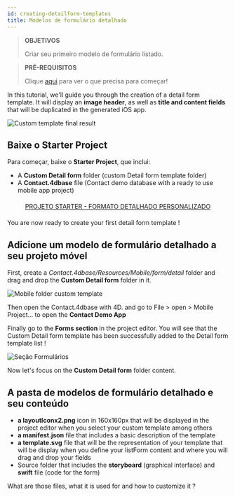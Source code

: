 ```yaml
---
id: creating-detailform-templates
title: Modelos de formulário detalhado
---
```


> **OBJETIVOS**
> 
> Criar seu primeiro modelo de formulário listado.


> **PRÉ-REQUISITOS**
> 
> Clique [aqui](prerequisites.html) para ver o que precisa para começar!


In this tutorial, we'll guide you through the creation of a detail form template. It will display an **image header**, as well as **title and content fields** that will be duplicated in the generated iOS app.

![Custom template final result](assets/en/custom-detailform/custom-template-final-result.png)

## Baixe o Starter Project

Para começar, baixe o **Starter Project**, que inclui:

* A **Custom Detail form** folder (custom Detail form template folder)
* A **Contact.4dbase** file (Contact demo database with a ready to use mobile app project)

<div markdown="1" style="text-align: center; margin-top: 20px; margin-bottom: 20px">
<a class="button"
href="https://github.com/4d-for-ios/tutorial-CustomDetailFormStarter/archive/67c9c2f4672083e999a4a592a069d7ca45b3351e.zip">PROJETO STARTER - FORMATO DETALHADO PERSONALIZADO</a>
</div>

You are now ready to create your first detail form template !

## Adicione um modelo de formulário detalhado a seu projeto móvel

First, create a *Contact.4dbase/Resources/Mobile/form/detail* folder and drag and drop the **Custom Detail form** folder in it.

![Mobile folder custom template](assets/en/custom-detailform/mobile-folder-custom-template.png)

Then open the Contact.4dbase with 4D. and go to File > open > Mobile Project... to open the **Contact Demo App**

Finally go to the **Forms section** in the project editor. You will see that the Custom Detail form template has been successfully added to the Detail form template list !

![Seção Formulários](assets/en/custom-detailform/custom-detailform-template.png)

Now let's focus on the **Custom Detail form** folder content.

## A pasta de modelos de formulário detalhado e seu conteúdo

* **a layoutIconx2.png** icon in 160x160px that will be displayed in the project editor when you select your custom template among others
* **a manifest.json** file that includes a basic description of the template
* **a template.svg** file that will be the representation of your template that will be display when you define your listForm content and where you will drag and drop your fields
* Source folder that includes the **storyboard** (graphical interface) and **swift** file (code for the form)

What are those files, what it is used for and how to customize it ?